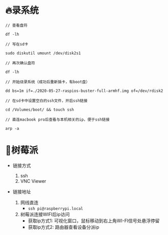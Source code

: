 # 🔥录系统

```shell
// 查看盘符

df -lh

// 写在sd卡

sudo diskutil umount /dev/disk2s1

// 再次确认盘符

df -lh

// 开始烧录系统（成功后重新插卡，有boot盘）

dd bs=1m if=./2020-05-27-raspios-buster-full-armhf.img of=/dev/rdisk2

// 在sd卡中设置空白的ssh文件，开启ssh链接

cd /Volumes/boot/ && touch ssh

// 直连macbook pro后查看与本机相关的ip，便于ssh链接

arp -a
```

# 🔗树莓派

- 链接方式
  1. ssh
  2. VNC Viewer

- 链接地址
  1. 网线直连
     - `ssh pi@raspberrypi.local`
  2. 树莓派连接WIFI后ip访问
     - 获取ip方式1: 可视化窗口，鼠标移动到右上角WI-FI信号处悬浮停留
     - 获取ip方式2: 路由器查看设备分派ip

